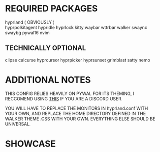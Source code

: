 # REQUIRED PACKAGES
hyprland ( OBVIOUSLY )  
hyprpolkitagent
hypridle
hyprlock
kitty
waybar
wttrbar
walker
swaync
swaybg
pywal16
nvim

## TECHNICALLY OPTIONAL
clipse
calcurse
hyprcursor
hyprpicker
hyprsunset
grimblast
satty
nemo

# ADDITIONAL NOTES
THIS CONFIG RELIES HEAVILY ON PYWAL FOR ITS THEMING, I RECCOMEND USING [THIS](https://github.com/ZephyrCodesStuff/pywal-vencord) IF YOU ARE A DISCORD USER.

YOU WILL HAVE TO REPLACE THE MONITORS IN hyprland.conf WITH YOUR OWN, AND REPLACE THE HOME DIRECTORY DEFINED IN THE WALKER THEME .CSS WITH YOUR OWN. EVERYTHING ELSE SHOULD BE UNIVERSAL.

# SHOWCASE
